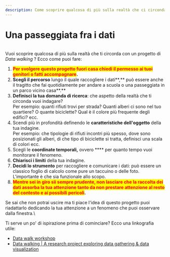 ```yaml
---
description: Come scoprire qualcosa di più sulla realtà che ci circonda misurandola
---
```


# Una passeggiata fra i dati

<figure><img src="https://densitydesign.org/wp-content/uploads/2017/07/Figure-7.jpg" alt=""><figcaption></figcaption></figure>

Vuoi scoprire qualcosa di più sulla realtà che ti circorda con un progetto di _Data walking_ ? Ecco come puoi fare:

1. <mark style="color:red;">**Per svolgere questo progetto fuori casa chiedi il permesso ai tuoi genitori o fatti accompagnare**</mark>**.**
2. **Scegli il percorso** lungo il quale raccogliere i dati**,** può essere anche il tragitto che fai quotidiamente per andare a scuola o una passeggiata in un parco vicino casa**.**
3. **Definisci la tua domanda di ricerca**: che aspetto della realtà che ti circonda vuoi indagare? \
   Per esempio: quanti rifiuti trovi per strada? Quanti alberi ci sono nel tuo quartiere? O quante biciclette? Qual è il colore più frequente degli edifici? ecc.
4. Scendi più in profondità definendo le **caratteristiche dell'oggetto** della tua indagine.\
   Per esempio: che tipologie di rifiuti incontri più spesso, dove sono posizionati gli alberi, di che tipo di biciclette si tratta, definisci una scala di colori ecc.
5. Scegli le **coordinate temporali,** ovvero **** per quanto tempo vuoi monitorare il fenomeno.
6. **Chiarisci i limiti** della tua indagine. &#x20;
7. **Decidi lo strumento** per raccogliere e comunicare i dati: può essere un classico foglio di calcolo come pure un taccuino o delle foto. L'importante è che sia funzionale allo scopo.
8. <mark style="color:red;">**Mentre sei in giro sii sempre prudente, non lasciare che la raccolta dei dati assorba la tua attenzione tanto da non prestare attenzione al resto del contesto e ai possibili pericoli**</mark>**.**

Se sai che non potrai uscire ma ti piace l'idea di questo progetto puoi riadattarlo dedicando la tua attenzione a un fenomeno che puoi osservare dalla finestra.\


Ti serve un po' di ispirazione prima di cominciare? Ecco una linkografia utile:

* [Data walk workshop](https://densitydesign.org/2017/07/data-walk-workshop-by-yanni-loukissas/)
* [Data walking | A research project exploring data gathering & data visualization](https://datawalking.com/)

